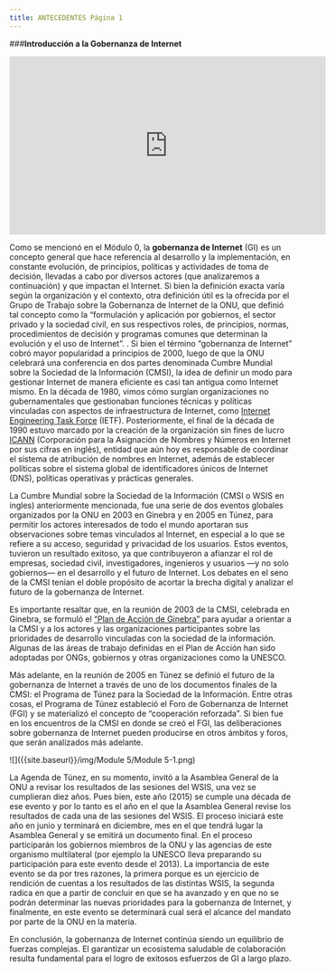 ```yaml
---
title: ANTECEDENTES Página 1
---
```


###**Introducción a la Gobernanza de Internet**

<div align="center"><iframe width="560" height="315" src="https://www.youtube.com/embed/HU2Vbo_SxIs" frameborder="0" allowfullscreen></iframe></div>

Como se mencionó en el Módulo 0, la **gobernanza de Internet** (GI) es un concepto general que hace referencia al desarrollo y la implementación, en constante evolución, de principios, políticas y actividades de toma de decisión, llevadas a cabo por diversos actores (que analizaremos a continuación) y que impactan el Internet. Si bien la definición exacta varía según la organización y el contexto, otra definición útil es la ofrecida por el Grupo de Trabajo sobre la Gobernanza de Internet de la ONU, que definió tal concepto como la “formulación y aplicación por gobiernos, el sector privado y la sociedad civil, en sus respectivos roles, de principios, normas, procedimientos de decisión y programas comunes que determinan la evolución y el uso de Internet”.
.
Si bien el término “gobernanza de Internet” cobró mayor popularidad a principios de 2000, luego de que la ONU celebrará una conferencia en dos partes denominada Cumbre Mundial sobre la Sociedad de la Información (CMSI), la idea de definir un modo para gestionar Internet de manera eficiente es casi tan antigua como Internet mismo. En la década de 1980, vimos cómo surgían organizaciones no gubernamentales que gestionaban funciones técnicas y políticas vinculadas con aspectos de infraestructura de Internet, como <a href="https://www.ietf.org/" target="_blank">Internet Engineering Task Force</a> (IETF). Posteriormente, el final de la década de 1990 estuvo marcado por la creación de la organización sin fines de lucro <a href="https://www.icann.org/es" target="_blank">ICANN</a> (Corporación para la Asignación de Nombres y Números en Internet por sus cifras en inglés), entidad que aún hoy es responsable de coordinar el sistema de atribución de nombres en Internet, además de establecer políticas sobre el sistema global de identificadores únicos de Internet (DNS), políticas operativas y prácticas generales.

La Cumbre Mundial sobre la Sociedad de la Información (CMSI o WSIS en ingles)  anteriormente mencionada, fue una serie de dos eventos globales organizados por la ONU en 2003 en Ginebra y en 2005 en Túnez, para permitir los actores interesados de todo el mundo aportaran sus observaciones sobre temas vinculados al Internet, en especial a lo que se refiere a su acceso, seguridad y privacidad de los usuarios. Estos eventos, tuvieron un resultado exitoso, ya que contribuyeron a afianzar el rol de empresas, sociedad civil, investigadores, ingenieros y usuarios —y no solo gobiernos— en el desarrollo y el futuro de Internet. Los debates en el seno de la CMSI tenían el doble propósito de acortar la brecha digital y analizar el futuro de la gobernanza de Internet. 

Es importante resaltar que, en la reunión de 2003 de la CMSI, celebrada en Ginebra, se formuló el <a href="http://www.oei.es/revistactsi/numero6/documentos02.htm" target="_blank">“Plan de Acción de Ginebra”</a> para ayudar a orientar a la CMSI y a los actores y las organizaciones participantes sobre las prioridades de desarrollo vinculadas con la sociedad de la información. Algunas de las áreas de trabajo definidas en el Plan de Acción han sido adoptadas por ONGs, gobiernos y otras organizaciones como  la UNESCO. 

Más adelante, en la reunión de 2005 en Túnez se definió el futuro de la gobernanza de Internet a través de uno de los documentos finales de la CMSI: el Programa de Túnez para la Sociedad de la Información. Entre otras cosas, el Programa de Túnez estableció el Foro de Gobernanza de Internet (FGI) y se materializó el concepto de “cooperación reforzada”. Si bien fue en los encuentros de la CMSI en donde se creó el FGI, las deliberaciones sobre gobernanza de Internet pueden producirse en otros ámbitos y foros, que serán analizados más adelante.

![]({{site.baseurl}}/img/Module 5/Module 5-1.png)

La Agenda de Túnez, en su momento, invitó a la Asamblea General de la ONU a revisar los resultados de las sesiones del WSIS, una vez se cumplieran diez años. Pues bien, este año (2015) se cumple una década de ese evento y por lo tanto es el año en el que la Asamblea General revise los resultados de cada una de las sesiones del WSIS. El proceso iniciará este año en junio y terminará en diciembre, mes en el que tendrá lugar la Asamblea General y se emitirá un documento final. En el proceso participarán los gobiernos miembros de la ONU y las agencias de este organismo multilateral (por ejemplo la UNESCO lleva preparando su participación para este evento desde el 2013). La importancia de este evento se da por tres razones, la primera porque es un ejercicio de rendición de cuentas a los resultados de las distintas WSIS, la segunda radica en que a partir de concluir en que se ha avanzado y en que no se podrán determinar las nuevas prioridades para la gobernanza de Internet, y finalmente, en este evento se determinará cual será el alcance del mandato por parte de la ONU en la materia.

En conclusión, la gobernanza de Internet continúa siendo un equilibrio de fuerzas complejas. El garantizar un ecosistema saludable de colaboración resulta fundamental para el logro de exitosos esfuerzos de GI a largo plazo.

